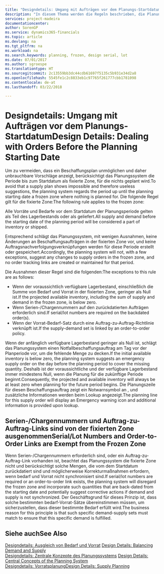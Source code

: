 ```yaml
---
title: "Designdetails: Umgang mit Aufträgen vor dem Planungs-Startdatum | Microsoft Docs"
description: "In diesem Thema werden die Regeln beschrieben, die Planung für Aufträge in der fixierten Zone anwendet."
services: project-madeira
documentationcenter: 
author: SorenGP
ms.service: dynamics365-financials
ms.topic: article
ms.devlang: na
ms.tgt_pltfrm: na
ms.workload: na
ms.search.keywords: planning, frozen, design serial, lot
ms.date: 07/01/2017
ms.author: sgroespe
ms.translationtype: HT
ms.sourcegitcommit: 2c13559bb3dc44cdb61697f5135c5b931e34d2a8
ms.openlocfilehash: 5545fe1c2c8833eb1c97765f261777cbb1781098
ms.contentlocale: de-at
ms.lasthandoff: 03/22/2018

---
```

# <a name="design-details-dealing-with-orders-before-the-planning-starting-date"></a><span data-ttu-id="9e02e-103">Designdetails: Umgang mit Aufträgen vor dem Planungs-Startdatum</span><span class="sxs-lookup"><span data-stu-id="9e02e-103">Design Details: Dealing with Orders Before the Planning Starting Date</span></span>
<span data-ttu-id="9e02e-104">Um zu vermeiden, dass ein Beschaffungsplan unmöglichen und daher unbrauchbare Vorschläge anzeigt, berücksichtigt das Planungssystem die Periode bis zum Startdatum als fixierte Zone, für die nichts geplant wird.</span><span class="sxs-lookup"><span data-stu-id="9e02e-104">To avoid that a supply plan shows impossible and therefore useless suggestions, the planning system regards the period up until the planning starting date a frozen zone where nothing is planned for.</span></span> <span data-ttu-id="9e02e-105">Die folgende Regel gilt für die fixierte Zone:</span><span class="sxs-lookup"><span data-stu-id="9e02e-105">The following rule applies to the frozen zone:</span></span>  
  
<span data-ttu-id="9e02e-106">Alle Vorräte und Bedarfe vor dem Startdatum der Planungsperiode gelten als Teil des Lagerbestands oder als geliefert.</span><span class="sxs-lookup"><span data-stu-id="9e02e-106">All supply and demand before the starting date of the planning period will be considered a part of inventory or shipped.</span></span>  
  
<span data-ttu-id="9e02e-107">Entsprechend schlägt das Planungssystem, mit wenigen Ausnahmen, keine Änderungen an Beschaffungsaufträgen in der fixierten Zone vor, und keine Auftragsnachverfolgungsverknüpfungen werden für diese Periode erstellt oder gespeichert.</span><span class="sxs-lookup"><span data-stu-id="9e02e-107">Accordingly, the planning system will not, with a few exceptions, suggest any changes to supply orders in the frozen zone, and no order tracking links are created or maintained for that period.</span></span>  
  
<span data-ttu-id="9e02e-108">Die Ausnahmen dieser Regel sind die folgenden:</span><span class="sxs-lookup"><span data-stu-id="9e02e-108">The exceptions to this rule are as follows:</span></span>  
  
* <span data-ttu-id="9e02e-109">Wenn der voraussichtlich verfügbare Lagerbestand, einschließlich die Summe von Bedarf und Vorrat in der fixierten Zone, geringer als Null ist.</span><span class="sxs-lookup"><span data-stu-id="9e02e-109">If the projected available inventory, including the sum of supply and demand in the frozen zone, is below zero.</span></span>  
* <span data-ttu-id="9e02e-110">Wenn Serien-/Chargennummern auf den zurückdatierten Aufträgen erforderlich sind.</span><span class="sxs-lookup"><span data-stu-id="9e02e-110">If serial/lot numbers are required on the backdated order(s).</span></span>  
* <span data-ttu-id="9e02e-111">Wenn der Vorrat-Bedarf-Satz durch eine Auftrag-zu-Auftrag-Richtlinie verknüpft ist.</span><span class="sxs-lookup"><span data-stu-id="9e02e-111">If the supply-demand set is linked by an order-to-order policy.</span></span>  
  
<span data-ttu-id="9e02e-112">Wenn der anfänglich verfügbare Lagerbestand geringer als Null ist, schlägt das Planungssystem einen Notfallbeschaffungsauftrag am Tag vor der Planperiode vor, um die fehlende Menge zu decken.</span><span class="sxs-lookup"><span data-stu-id="9e02e-112">If the initial available inventory is below zero, the planning system suggests an emergency supply order on the day before the planning period to cover the missing quantity.</span></span> <span data-ttu-id="9e02e-113">Deshalb ist der voraussichtliche und der verfügbare Lagerbestand immer mindestens Null, wenn die Planung für die zukünftige Periode beginnt.</span><span class="sxs-lookup"><span data-stu-id="9e02e-113">Consequently, the projected and available inventory will always be at least zero when planning for the future period begins.</span></span> <span data-ttu-id="9e02e-114">Die Planungszeile für diesen Beschaffungsauftrag zeigt ein Notwarnsymbol an , und zusätzliche Informationen werden beim Lookup angezeigt.</span><span class="sxs-lookup"><span data-stu-id="9e02e-114">The planning line for this supply order will display an Emergency warning icon and additional information is provided upon lookup.</span></span>  
  
## <a name="seriallot-numbers-and-order-to-order-links-are-exempt-from-the-frozen-zone"></a><span data-ttu-id="9e02e-115">Serien-/Chargennummern und Auftrag-zu-Auftrag-Links sind von der fixierten Zone ausgenommen</span><span class="sxs-lookup"><span data-stu-id="9e02e-115">Serial/Lot Numbers and Order-to-Order Links are Exempt from the Frozen Zone</span></span>  
<span data-ttu-id="9e02e-116">Wenn Serien-/Chargennummern erforderlich sind, oder ein Auftrag-zu-Auftrag-Link vorhanden ist, beachtet das Planungssystem die fixierte Zone nicht und berücksichtigt solche Mengen, die vom dem Startdatum zurückdatiert sind und möglicherweise Korrekturmaßnahmen erfordern, wenn bedarf und Vorrat nicht synchronisiert sind.</span><span class="sxs-lookup"><span data-stu-id="9e02e-116">If serial/lot numbers are required or an order-to-order link exists, the planning system will disregard the frozen zone and incorporate such quantities that are back-dated from the starting date and potentially suggest corrective actions if demand and supply is not synchronized.</span></span> <span data-ttu-id="9e02e-117">Der Geschäftsgrund für dieses Prinzip ist, dass solche bestimmten bedarf-Vorrat-Sätze übereinstimmen müssen, um sicherzustellen, dass dieser bestimmte Bedarf erfüllt wird.</span><span class="sxs-lookup"><span data-stu-id="9e02e-117">The business reason for this principle is that such specific demand-supply sets must match to ensure that this specific demand is fulfilled.</span></span>  
  
## <a name="see-also"></a><span data-ttu-id="9e02e-118">Siehe auch</span><span class="sxs-lookup"><span data-stu-id="9e02e-118">See Also</span></span>  
<span data-ttu-id="9e02e-119">[Designdetails: Ausgleich von Bedarf und Vorrat](design-details-balancing-demand-and-supply.md) </span><span class="sxs-lookup"><span data-stu-id="9e02e-119">[Design Details: Balancing Demand and Supply](design-details-balancing-demand-and-supply.md) </span></span>  
<span data-ttu-id="9e02e-120">[Designdetails: Zentrale Konzepte des Planungssystems](design-details-central-concepts-of-the-planning-system.md) </span><span class="sxs-lookup"><span data-stu-id="9e02e-120">[Design Details: Central Concepts of the Planning System](design-details-central-concepts-of-the-planning-system.md) </span></span>  
[<span data-ttu-id="9e02e-121">Designdetails: Vorratsplanung</span><span class="sxs-lookup"><span data-stu-id="9e02e-121">Design Details: Supply Planning</span></span>](design-details-supply-planning.md)
